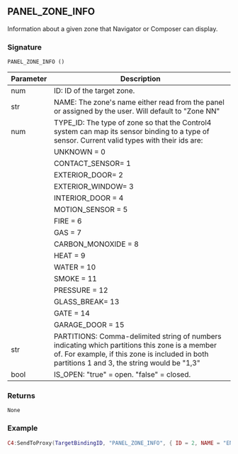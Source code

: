 ## PANEL\_ZONE\_INFO

Information about a given zone that Navigator or Composer can display.  


### Signature

`PANEL_ZONE_INFO ()`


| Parameter | Description |
| --- | --- |
| num | ID: ID of the target zone. |
| str | NAME: The zone's name either read from the panel or assigned by the user. Will default to "Zone NN"  |
| num | TYPE\_ID: The type of zone so that the Control4 system can map its sensor binding to a type of sensor. Current valid types with their ids are: | \_
| | UNKNOWN	= 0 |
| | CONTACT\_SENSOR= 1 |\_
| | EXTERIOR\_DOOR= 2 |\_
| | EXTERIOR\_WINDOW= 3 | \_
| | INTERIOR\_DOOR	= 4 | \_
| | MOTION\_SENSOR = 5 | \_
| | FIRE = 6 | 
| | GAS = 7 |
| | CARBON\_MONOXIDE	= 8 | \_
| | HEAT = 9 |
| | WATER = 10 |
| | SMOKE = 11 | 
| | PRESSURE = 12 | 
| | GLASS\_BREAK= 13 |
| | GATE = 14 |
| | GARAGE\_DOOR = 15 | \_
| str | PARTITIONS: Comma-delimited string of numbers indicating which partitions this zone is a  member of.  For example, if this zone is included in both partitions 1 and 3, the string would be "1,3" | 
| bool | IS\_OPEN: "true" = open. "false" = closed. |\_


### Returns

`None`


### Example

```lua
C4:SendToProxy(TargetBindingID, "PANEL_ZONE_INFO", { ID = 2, NAME = "ENTRYWAY", TYPE_ID = 5, PARTITIONS = "1,3", IS_OPEN = true} "NOTIFY")
```
